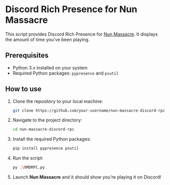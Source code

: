 # Discord Rich Presence for Nun Massacre

This script provides Discord Rich Presence for [Nun Massacre](https://puppetcombo.itch.io/nun-massacre). It displays the amount of time you've been playing.

## Prerequisites

- Python 3.x installed on your system
- Required Python packages: `pypresence` and `psutil`

## How to use

1. Clone the repository to your local machine:

   ```bash
   git clone https://github.com/your-username/nun-massacre-discord-rpc.git
2. Navigate to the project directory:

   ```bash
   cd nun-massacre-discord-rpc
3. Install the required Python packages:

   ```bash
   pip install pypresence psutil
4. Run the script:

   ```bash
   py .\NMDRPC.py
5. Launch **Nun Massacre** and it should show you're playing it on Discord!

